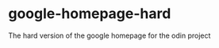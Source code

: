 google-homepage-hard
====================

The hard version of the google homepage for the odin project
